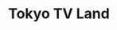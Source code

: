 ---
title: Tokyo TV Land
description: Design through Photoshop Only.
bodyText: <strong>Description:</strong><br>I started my professional career as an assitant director at Tokyo TV Land, where I gained experience of creating videos through e-commerce sites. <br>I have been using Photoshop since my junior high school years, and was already a 10 year "veteran" of the Photoshop - I was creating posters used on sets for the products that were introduced on the programs.<br>I was asked to use my photoshop skills in creating a website, which was used by the e-commerce section of the company to code. This design was created before the mobile design was used, so this page was best viewed on PCs.
img: TTL.png
alt: RAKUTEN
url: 
---